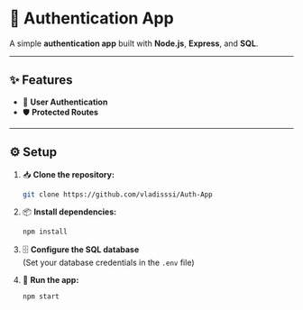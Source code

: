 # 🚀 **Authentication App**

A simple **authentication app** built with **Node.js**, **Express**, and **SQL**.

---

## ✨ **Features**

- 🔐 **User Authentication**  
- 🛡️ **Protected Routes**

---

## ⚙️ **Setup**

1. 📥 **Clone the repository:**  
   ```bash
   git clone https://github.com/vladisssi/Auth-App
   ```

2. 📦 **Install dependencies:**  
   ```bash
   npm install
   ```

3. 🗄️ **Configure the SQL database**  
   (Set your database credentials in the `.env` file)

4. 🚀 **Run the app:**  
   ```bash
   npm start
   ```
